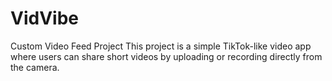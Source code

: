 # VidVibe
Custom Video Feed Project  This project is a simple TikTok-like video app where users can share short videos by uploading or recording directly from the camera.
